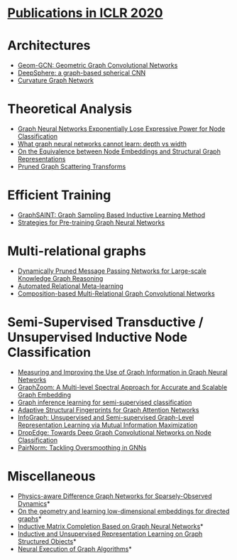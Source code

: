 # [Publications in ICLR 2020](https://openreview.net/group?id=ICLR.cc/2020/Conference)


# Architectures
- [Geom-GCN: Geometric Graph Convolutional Networks](https://github.com/naganandy/graph-based-deep-learning-literature/blob/master/conference-publications/folders/publications_iclr20/geomgcn_iclr20/README.md)
- [DeepSphere: a graph-based spherical CNN](https://github.com/naganandy/graph-based-deep-learning-literature/blob/master/conference-publications/folders/publications_iclr20/deepsphere_iclr20/README.md)
- [Curvature Graph Network](https://github.com/naganandy/graph-based-deep-learning-literature/blob/master/conference-publications/folders/publications_iclr20/curvgn_iclr20/README.md)



# Theoretical Analysis
- [Graph Neural Networks Exponentially Lose Expressive Power for Node Classification](https://github.com/naganandy/graph-based-deep-learning-literature/blob/master/conference-publications/folders/publications_iclr20/expgnn_iclr20/README.md)
- [What graph neural networks cannot learn: depth vs width](https://github.com/naganandy/graph-based-deep-learning-literature/blob/master/conference-publications/folders/publications_iclr20/gnnmp_iclr20/README.md)
- [On the Equivalence between Node Embeddings and Structural Graph Representations](https://github.com/naganandy/graph-based-deep-learning-literature/blob/master/conference-publications/folders/publications_iclr20/cgnn_iclr20/README.md) 
- [Pruned Graph Scattering Transforms](https://github.com/naganandy/graph-based-deep-learning-literature/blob/master/conference-publications/folders/publications_iclr20/pgst_iclr20/README.md)



# Efficient Training
- [GraphSAINT: Graph Sampling Based Inductive Learning Method](https://github.com/naganandy/graph-based-deep-learning-literature/blob/master/conference-publications/folders/publications_iclr20/graphsaint_iclr20/README.md)
- [Strategies for Pre-training Graph Neural Networks](https://github.com/naganandy/graph-based-deep-learning-literature/blob/master/conference-publications/folders/publications_iclr20/gnnpretraining_iclr20/README.md)



# Multi-relational graphs
- [Dynamically Pruned Message Passing Networks for Large-scale Knowledge Graph Reasoning](https://github.com/naganandy/graph-based-deep-learning-literature/blob/master/conference-publications/folders/publications_iclr20/dpmpn_iclr20/README.md)
- [Automated Relational Meta-learning](https://github.com/naganandy/graph-based-deep-learning-literature/blob/master/conference-publications/folders/publications_iclr20/arml_iclr20/README.md)
- [Composition-based Multi-Relational Graph Convolutional Networks](https://github.com/naganandy/graph-based-deep-learning-literature/blob/master/conference-publications/folders/publications_iclr20/compgcn_iclr20/README.md)



# Semi-Supervised Transductive / Unsupervised Inductive Node Classification
- [Measuring and Improving the Use of Graph Information in Graph Neural Networks](https://github.com/naganandy/graph-based-deep-learning-literature/blob/master/conference-publications/folders/publications_iclr20/csgnn_iclr20/README.md)
- [GraphZoom: A Multi-level Spectral Approach for Accurate and Scalable Graph Embedding](https://github.com/naganandy/graph-based-deep-learning-literature/blob/master/conference-publications/folders/publications_iclr20/graphzoom_iclr20/README.md)
- [Graph inference learning for semi-supervised classification](https://github.com/naganandy/graph-based-deep-learning-literature/blob/master/conference-publications/folders/publications_iclr20/gil_iclr20/README.md)
- [Adaptive Structural Fingerprints for Graph Attention Networks](https://github.com/naganandy/graph-based-deep-learning-literature/blob/master/conference-publications/folders/publications_iclr20/adsf_iclr20/README.md)
- [InfoGraph: Unsupervised and Semi-supervised Graph-Level Representation Learning via Mutual Information Maximization](https://github.com/naganandy/graph-based-deep-learning-literature/blob/master/conference-publications/folders/publications_iclr20/infograph_iclr20/README.md)
- [DropEdge: Towards Deep Graph Convolutional Networks on Node Classification](https://github.com/naganandy/graph-based-deep-learning-literature/blob/master/conference-publications/folders/publications_iclr20/dropedge_iclr20/README.md)
- [PairNorm: Tackling Oversmoothing in GNNs](https://github.com/naganandy/graph-based-deep-learning-literature/blob/master/conference-publications/folders/publications_iclr20/pairnorm_iclr20/README.md)



# Miscellaneous
- [Physics-aware Difference Graph Networks for Sparsely-Observed Dynamics](https://openreview.net/forum?id=r1gelyrtwH)*
- [On the geometry and learning low-dimensional embeddings for directed graphs](https://openreview.net/forum?id=SkxQp1StDH)*
- [Inductive Matrix Completion Based on Graph Neural Networks](https://openreview.net/forum?id=ByxxgCEYDS)*
- [Inductive and Unsupervised Representation Learning on Graph Structured Objects](https://openreview.net/forum?id=rkem91rtDB)*
- [Neural Execution of Graph Algorithms](https://openreview.net/forum?id=SkgKO0EtvS)*
